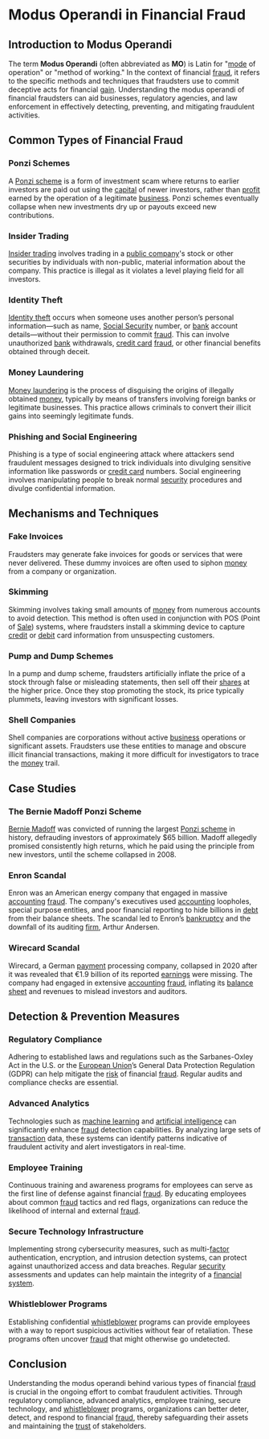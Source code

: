 # Modus Operandi in Financial Fraud

## Introduction to Modus Operandi
The term **Modus Operandi** (often abbreviated as **MO**) is Latin for "[mode](../m/mode.md) of operation" or "method of working." In the context of financial [fraud](../f/fraud.md), it refers to the specific methods and techniques that fraudsters use to commit deceptive acts for financial [gain](../g/gain.md). Understanding the modus operandi of financial fraudsters can aid businesses, regulatory agencies, and law enforcement in effectively detecting, preventing, and mitigating fraudulent activities.

## Common Types of Financial Fraud
### Ponzi Schemes
A [Ponzi scheme](../p/ponzi_scheme.md) is a form of investment scam where returns to earlier investors are paid out using the [capital](../c/capital.md) of newer investors, rather than [profit](../p/profit.md) earned by the operation of a legitimate [business](../b/business.md). Ponzi schemes eventually collapse when new investments dry up or payouts exceed new contributions.

### Insider Trading
[Insider trading](../i/insider.md) involves trading in a [public company](../p/public_company.md)'s stock or other securities by individuals with non-public, material information about the company. This practice is illegal as it violates a level playing field for all investors.

### Identity Theft
[Identity theft](../i/identity_theft.md) occurs when someone uses another person’s personal information—such as name, [Social Security](../s/social_security.md) number, or [bank](../b/bank.md) account details—without their permission to commit [fraud](../f/fraud.md). This can involve unauthorized [bank](../b/bank.md) withdrawals, [credit card](../c/credit_card.md) [fraud](../f/fraud.md), or other financial benefits obtained through deceit.

### Money Laundering
[Money laundering](../m/money_laundering.md) is the process of disguising the origins of illegally obtained [money](../m/money.md), typically by means of transfers involving foreign banks or legitimate businesses. This practice allows criminals to convert their illicit gains into seemingly legitimate funds.

### Phishing and Social Engineering
Phishing is a type of social engineering attack where attackers send fraudulent messages designed to trick individuals into divulging sensitive information like passwords or [credit card](../c/credit_card.md) numbers. Social engineering involves manipulating people to break normal [security](../s/security.md) procedures and divulge confidential information.

## Mechanisms and Techniques
### Fake Invoices
Fraudsters may generate fake invoices for goods or services that were never delivered. These dummy invoices are often used to siphon [money](../m/money.md) from a company or organization.

### Skimming
Skimming involves taking small amounts of [money](../m/money.md) from numerous accounts to avoid detection. This method is often used in conjunction with POS (Point of [Sale](../s/sale.md)) systems, where fraudsters install a skimming device to capture [credit](../c/credit.md) or [debit](../d/debit.md) card information from unsuspecting customers.

### Pump and Dump Schemes
In a pump and dump scheme, fraudsters artificially inflate the price of a stock through false or misleading statements, then sell off their [shares](../s/shares.md) at the higher price. Once they stop promoting the stock, its price typically plummets, leaving investors with significant losses.

### Shell Companies
Shell companies are corporations without active [business](../b/business.md) operations or significant assets. Fraudsters use these entities to manage and obscure illicit financial transactions, making it more difficult for investigators to trace the [money](../m/money.md) trail.

## Case Studies
### The Bernie Madoff Ponzi Scheme
[Bernie Madoff](../b/bernie_madoff.md) was convicted of running the largest [Ponzi scheme](../p/ponzi_scheme.md) in history, defrauding investors of approximately $65 billion. Madoff allegedly promised consistently high returns, which he paid using the principle from new investors, until the scheme collapsed in 2008.

### Enron Scandal
Enron was an American energy company that engaged in massive [accounting](../a/accounting.md) [fraud](../f/fraud.md). The company's executives used [accounting](../a/accounting.md) loopholes, special purpose entities, and poor financial reporting to hide billions in [debt](../d/debt.md) from their balance sheets. The scandal led to Enron’s [bankruptcy](../b/bankruptcy.md) and the downfall of its auditing [firm](../f/firm.md), Arthur Andersen.

### Wirecard Scandal
Wirecard, a German [payment](../p/payment.md) processing company, collapsed in 2020 after it was revealed that €1.9 billion of its reported [earnings](../e/earnings.md) were missing. The company had engaged in extensive [accounting](../a/accounting.md) [fraud](../f/fraud.md), inflating its [balance sheet](../b/balance_sheet.md) and revenues to mislead investors and auditors.

## Detection & Prevention Measures
### Regulatory Compliance
Adhering to established laws and regulations such as the Sarbanes-Oxley Act in the U.S. or the [European Union](../e/european_union_(eu).md)’s General Data Protection Regulation (GDPR) can help mitigate the [risk](../r/risk.md) of financial [fraud](../f/fraud.md). Regular audits and compliance checks are essential.

### Advanced Analytics
Technologies such as [machine learning](../m/machine_learning.md) and [artificial intelligence](../a/artificial_intelligence_in_trading.md) can significantly enhance [fraud](../f/fraud.md) detection capabilities. By analyzing large sets of [transaction](../t/transaction.md) data, these systems can identify patterns indicative of fraudulent activity and alert investigators in real-time.

### Employee Training
Continuous training and awareness programs for employees can serve as the first line of defense against financial [fraud](../f/fraud.md). By educating employees about common [fraud](../f/fraud.md) tactics and red flags, organizations can reduce the likelihood of internal and external [fraud](../f/fraud.md).

### Secure Technology Infrastructure
Implementing strong cybersecurity measures, such as multi-[factor](../f/factor.md) authentication, encryption, and intrusion detection systems, can protect against unauthorized access and data breaches. Regular [security](../s/security.md) assessments and updates can help maintain the integrity of a [financial system](../f/financial_system.md).

### Whistleblower Programs
Establishing confidential [whistleblower](../w/whistleblower.md) programs can provide employees with a way to report suspicious activities without fear of retaliation. These programs often uncover [fraud](../f/fraud.md) that might otherwise go undetected.

## Conclusion
Understanding the modus operandi behind various types of financial [fraud](../f/fraud.md) is crucial in the ongoing effort to combat fraudulent activities. Through regulatory compliance, advanced analytics, employee training, secure technology, and [whistleblower](../w/whistleblower.md) programs, organizations can better deter, detect, and respond to financial [fraud](../f/fraud.md), thereby safeguarding their assets and maintaining the [trust](../t/trust.md) of stakeholders.